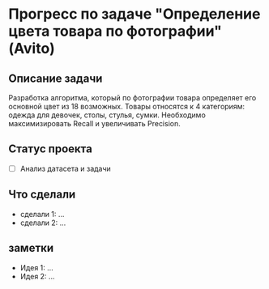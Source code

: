 # Прогресс по задаче "Определение цвета товара по фотографии" (Avito)

## Описание задачи

Разработка алгоритма, который по фотографии товара определяет его основной цвет из 18 возможных. Товары относятся к 4 категориям: одежда для девочек, столы, стулья, сумки. Необходимо максимизировать Recall и увеличивать Precision.

## Статус проекта

- [ ]  Анализ датасета и задачи

## Что сделали

- сделали 1: ...
- сделали 2: ...


## заметки

- Идея 1: ...
- Идея 2: ... 